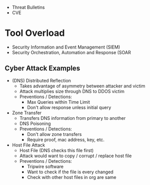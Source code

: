 - Threat Bulletins
- CVE

# Tool Overload
- Security Information and Event Management (SIEM)
- Security Orchestration, Automation and Response (SOAR

## Cyber Attack Examples
- (DNS) Distributed Reflection
	- Takes advantage of asymmetry between attacker and victim
	- Attack multiplies size through DNS to DDOS victim
	- Preventions / Detections:
		- Max Queries within Time Limit
		- Don't allow response unless initial query
- Zone Transfer
	- Transfers DNS information from primary to another
	- DNS Poisoning
	- Preventions / Detections:
		- Don't allow zone transfers
		- Require proof, mac address, key, etc.
- Host File Attack
	- Host File (DNS checks this file first)
	- Attack would want to copy / corrupt / replace host file
	- Preventions / Detections:
		- Tripwire software
		- Want to check if the file is every changed
		- Check with other host files in org are same